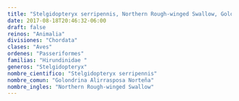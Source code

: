 ```yaml
---
title: "Stelgidopteryx serripennis, Northern Rough-winged Swallow, Golondrina Alirrasposa Norteña"
date: 2017-08-18T20:46:32-06:00
draft: false
reinos: "Animalia"
divisiones: "Chordata"
clases: "Aves"
ordenes: "Passeriformes"
familias: "Hirundinidae "
generos: "Stelgidopteryx"
nombre_cientifico: "Stelgidopteryx serripennis"
nombre_comun: "Golondrina Alirrasposa Norteña"
nombre_ingles: "Northern Rough-winged Swallow"
---
```


